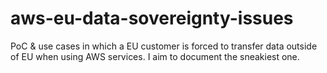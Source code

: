 # aws-eu-data-sovereignty-issues
PoC &amp; use cases in which a EU customer is forced to transfer data outside of EU when using AWS services. I aim to document the sneakiest one.
